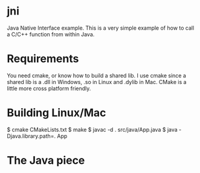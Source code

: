 # jni
Java Native Interface example. This is a very simple example of how to call a C/C++ function from within
Java.

# Requirements
You need cmake, or know how to build a shared lib. I use cmake since a shared lib is a .dll in Windows, .so in Linux and .dylib in Mac. CMake is a little more cross platform friendly.

# Building Linux/Mac
$ cmake CMakeLists.txt
$ make
$ javac -d . src/java/App.java
$ java -Djava.library.path=. App

# The Java piece

